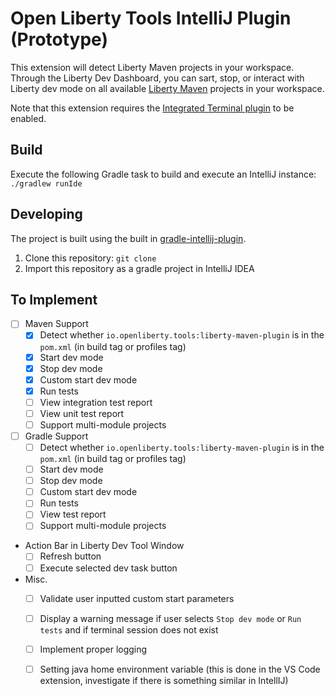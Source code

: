 # Open Liberty Tools IntelliJ Plugin (Prototype)

This extension will detect Liberty Maven projects in your
workspace.  Through the Liberty Dev Dashboard, you can sart,
stop, or interact with Liberty dev mode on all available 
[Liberty Maven](https://github.com/OpenLiberty/ci.maven/blob/master/docs/dev.md#dev) projects in your workspace.

Note that this extension requires the [Integrated Terminal plugin](https://plugins.jetbrains.com/plugin/13123-terminal) to be enabled.

## Build

Execute the following Gradle task to build and execute an IntelliJ instance:
`./gradlew runIde`

## Developing
The project is built using the built in [gradle-intellij-plugin](https://github.com/JetBrains/gradle-intellij-plugin/).

1. Clone this repository: `git clone `
2. Import this repository as a gradle project in IntelliJ IDEA

## To Implement
- [ ] Maven Support
    - [x] Detect whether `io.openliberty.tools:liberty-maven-plugin` is in the `pom.xml` (in build tag or profiles tag)
    - [x] Start dev mode
    - [x] Stop dev mode
    - [x] Custom start dev mode
    - [x] Run tests
    - [ ] View integration test report
    - [ ] View unit test report
    - [ ] Support multi-module projects
    
- [ ] Gradle Support
    - [ ] Detect whether `io.openliberty.tools:liberty-maven-plugin` is in the `pom.xml` (in build tag or profiles tag)
    - [ ] Start dev mode
    - [ ] Stop dev mode
    - [ ] Custom start dev mode
    - [ ] Run tests
    - [ ] View test report
    - [ ] Support multi-module projects

- Action Bar in Liberty Dev Tool Window
    - [ ] Refresh button
    - [ ] Execute selected dev task button

- Misc.
    - [ ] Validate user inputted custom start parameters
    - [ ] Display a warning message if user selects `Stop dev mode` or `Run tests` and if terminal session does not exist
    - [ ] Implement proper logging
    - [ ] Setting java home environment variable (this is done in the VS Code extension, investigate if there is something similar in IntellIJ)
    